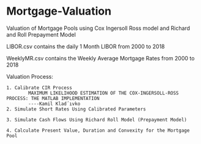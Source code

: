 # Mortgage-Valuation
Valuation of Mortgage Pools using Cox Ingersoll Ross model and Richard and Roll Prepayment Model

LIBOR.csv contains the daily 1 Month LIBOR from 2000 to 2018

WeeklyMR.csv contains the Weekly Average Mortgage Rates from 2000 to 2018

Valuation Process:

	1. Calibrate CIR Process
			MAXIMUM LIKELIHOOD ESTIMATION OF THE COX-INGERSOLL-ROSS PROCESS: THE MATLAB IMPLEMENTATION
			----Kamil Klad´ıvko
	2. Simulate Short Rates Using Calibrated Parameters
	
	3. Simulate Cash Flows Using Richard Roll Model (Prepayment Model)
	
	4. Calculate Present Value, Duration and Convexity for the Mortgage Pool
